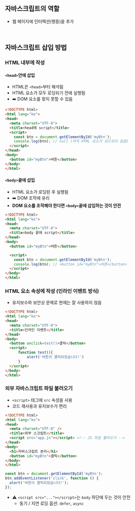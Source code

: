 ## 자바스크립트의 역할
- 웹 페이지에 인터랙션(행동)을 추가
<br/>

## 자바스크립트 삽입 방법
### HTML 내부에 작성
#### `<head>`안에 삽입
- HTML은 `<head>`부터 해석됨
- HTML 요소가 모두 로딩되기 전에 실행됨
- ➡️ DOM 요소를 찾지 못할 수 있음
```html
<!DOCTYPE html>
<html lang="ko">
<head>
  <meta charset="UTF-8">
  <title>head에 script</title>
  <script>
    const btn = document.getElementById('myBtn');
    console.log(btn); // null (아직 HTML 요소가 로드되지 않음)
  </script>
</head>
<body>
  <button id="myBtn">버튼</button>
</body>
</html>
```
#### `<body>`끝에 삽입
- HTML 요소가 로딩된 후 실행됨 
- ➡️ DOM 조작에 유리
- **DOM 요소를 조작해야 한다면 `<body>`끝에 삽입하는 것이 안전**
```html
<!DOCTYPE html>
<html lang="ko">
<head>
  <meta charset="UTF-8">
  <title>body 끝에 script</title>
</head>
<body>
  <button id="myBtn">버튼</button>

  <script>
    const btn = document.getElementById('myBtn');
    console.log(btn); // <button id="myBtn">버튼</button>
  </script>
</body>
</html>
```
### HTML 요소 속성에 작성 (인라인 이벤트 방식)
- 유지보수와 보안상 문제로 현재는 잘 사용하지 않음
```html
<!DOCTYPE html>
<html lang="ko">
<head>
  <meta charset="UTF-8">
  <title>인라인 이벤트</title>
</head>
<body>
  <button onclick=test()>클릭</button>
  <script>
	  function test(){
		  alert('버튼이 클릭되었습니다!')
	  }
  </script>
</body>
</html>
```
### 외부 자바스크립트 파일 불러오기
- `<script>` 태그에 `src` 속성을 사용
- 코드 재사용과 유지보수가 편리
```html
<!DOCTYPE html>
<html lang="ko">
<head>
  <meta charset="UTF-8" />
  <title>외부 스크립트</title>
  <script src="app.js"></script> <!-- JS 파일 불러오기 -->
</head>
<body>
  <h1>자바스크립트 분리</h1>
  <button id="myBtn">클릭</button>
</body>
</html>
```
```javascript
const btn = document.getElementById('myBtn');
btn.addEventListener('click', function () {
  alert('버튼이 클릭되었습니다!');
});
```
- ⚠️ `<script src="..."></script>`는 `body` 하단에 두는 것이 안전
  - 동기 / 지연 로딩 옵션: `defer`, `async`